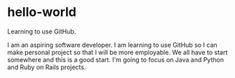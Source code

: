 # hello-world
Learning to use GitHub.

I am an aspiring software developer.  I am learning to use GitHub so I can make personal project so that I will be more
employable. We all have to start somewhere and this is a good start.
I'm going to focus on Java and Python and Ruby on Rails projects.

